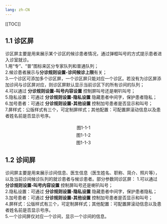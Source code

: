 ```yaml
---
lang: zh-CN
---
```


[[TOC]]

## 1.1 诊区屏
   诊区屏主要是用来展示某个诊区的候诊患者情况，通过弹框叫号的方式提示患者进入诊室就诊。<br/>
1.用“专”、“普”图标来区分专家队列和普通队列；<br/>
2.候诊患者展示与<b>分诊规则设置-诊间候诊上限</b>有关；<br/>
3.一个诊区可添加多个诊区屏，一个诊区屏只能对应一个诊区。若没有为诊区屏添加诊间与诊区屏对应，则诊区屏默认显示当前诊区下的所有诊间的队列；<br/>
4.可以通过 <b>分诊规则设置-叫号内容设置</b> 控制屏叫号还是喇叭叫号；<br/>
5.隐私设置：可通过 <b>分诊规则设置-隐私设置</b> 隐藏患者中间字，保护患者隐私；<br/>
6.加号患者：可通过 <b>分诊规则设置-其他设置</b> 控制加号患者是否显示和叫号；<br/>
7.屏样式：公版样式有三个，可定制屏样式；其他配置：可配置屏滚动信息以及患者姓名前是否显示号序。<br/>

<div style="display:flex;flex-direction: column;justify-content: center;align-items: center; width: 100%;">
 <img style="border: 2px #f5f5f5 solid" src="/image/5.6img/诊区屏样式一.png" alt="">
 <span>图1-1-1</span>
</div> 

<div style="display:flex;flex-direction: column;justify-content: center;align-items: center; width: 100%;">
 <img style="border: 2px #f5f5f5 solid" src="/image/5.6img/诊区屏样式二.png" alt="">
 <span>图1-1-2</span>
</div>
 
<div style="display:flex;flex-direction: column;justify-content: center;align-items: center; width: 100%;">
 <img style="border: 2px #f5f5f5 solid" src="/image/5.6img/诊区屏样式三.png" alt="">
 <span>图1-1-3</span>
</div> 

## 1.2 诊间屏
  诊间屏主要是用来展示诊间信息、医生信息（医生姓名、职称、简介、照片等），以及当前诊间候诊队列的就诊患者与候诊患者。部分参数同诊区屏：
1.可以通过 <b>分诊规则设置-叫号内容设置</b> 控制屏叫号还是喇叭叫号；<br/>
2.隐私设置：可通过 <b>分诊规则设置-隐私设置</b> 隐藏患者中间字，保护患者隐私；<br/>
3.加号患者：可通过 <b>分诊规则设置-其他设置</b> 控制加号患者是否显示和叫号；<br/>
4.屏样式：公版样式有三个，可定制屏样式；其他配置：可配置屏滚动信息以及患者姓名前是否显示号序。<br/>
5.一个诊间屏仅对应一个诊间，显示一个诊间的信息。

